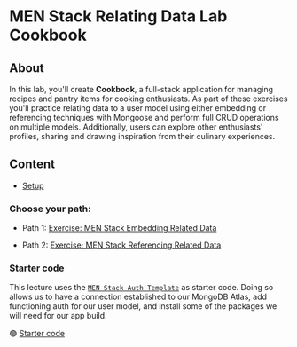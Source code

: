 <h1>
  <span class="prefix">MEN Stack Relating Data Lab</span>
  <span class="headline">Cookbook</span>
</h1>

## About

In this lab, you'll create **Cookbook**, a full-stack application for managing recipes and pantry items for cooking enthusiasts. As part of these exercises you'll practice relating data to a user model using either embedding or referencing techniques with Mongoose and perform full CRUD operations on multiple models. Additionally, users can explore other enthusiasts' profiles, sharing and drawing inspiration from their culinary experiences.

## Content

- [Setup](../setup/README.md)

### Choose your path:

- Path 1: [Exercise: MEN Stack Embedding Related Data](../exercise-embedding-related-data/README.md)

- Path 2: [Exercise: MEN Stack Referencing Related Data](../exercise-referencing-related-data/README.md)

### Starter code

This lecture uses the [`MEN Stack Auth Template`](https://git.generalassemb.ly/modular-curriculum-all-courses/men-stack-session-auth-template) as starter code. Doing so allows us to have a connection established to our MongoDB Atlas, add functioning auth for our user model, and install some of the packages we will need for our app build.

🟢 [Starter code](https://git.generalassemb.ly/modular-curriculum-all-courses/men-stack-session-auth-template)
